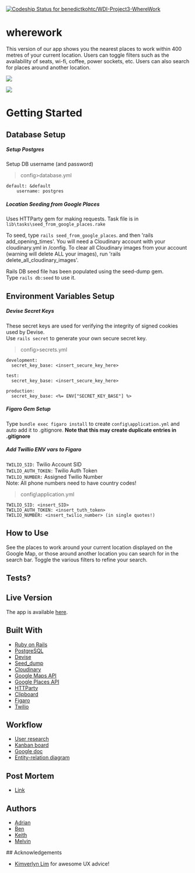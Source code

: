 [ ![Codeship Status for benedictkohtc/WDI-Project3-WhereWork](https://app.codeship.com/projects/3e284e50-d555-0134-2621-0eb6a9a7540b/status?branch=master)](https://app.codeship.com/projects/202447)

# wherework

This version of our app shows you the nearest places to work within 400 metres of your current location. Users can toggle filters such as the availability of seats, wi-fi, coffee, power sockets, etc. Users can also search for places around another location.

![](http://gph.is/2kYU2kS)

![](http://gph.is/2kYXBrc)

# Getting Started

## Database Setup
##### Setup Postgres  
Setup DB username (and password)

> config>database.yml

    default: &default  
        username: postgres

##### Location Seeding from Google Places
Uses HTTParty gem for making requests. Task file is in `lib\tasks\seed_from_google_places.rake`

To seed, type `rails seed_from_google_places`. and then 'rails add_opening_times'. You will need a Cloudinary account with your cloudinary.yml in /config. To clear all Cloudinary images from your account (warning will delete ALL your images), run 'rails delete_all_cloudinary_images'.

Rails DB seed file has been populated using the seed-dump gem.  
Type `rails db:seed` to use it.

## Environment Variables Setup
##### Devise Secret Keys  
These secret keys are used for verifying the integrity of signed cookies used by Devise.  
Use `rails secret` to generate your own secure secret key.

> config>secrets.yml

    development:
      secret_key_base: <insert_secure_key_here>

    test:
      secret_key_base: <insert_secure_key_here>

    production:
      secret_key_base: <%= ENV["SECRET_KEY_BASE"] %>

##### Figaro Gem Setup
Type `bundle exec figaro install` to create `config\application.yml` and auto add it to .gitignore.
**Note that this may create duplicate entries in .gitignore**

##### Add Twillio ENV vars to Figaro

`TWILIO_SID:` Twilio Account SID  
`TWILIO_AUTH_TOKEN:` Twilio Auth Token  
`TWILIO_NUMBER:` Assigned Twilio Number  
Note: All phone numbers need to have country codes!

> config\application.yml

    TWILIO_SID: <insert_SID>
    TWILIO_AUTH_TOKEN: <insert_tuth_token>
    TWILIO_NUMBER: <insert_twilio_number> (in single quotes!)

## How to Use

See the places to work around your current location displayed on the Google Map, or those around another location you can search for in the search bar. Toggle the various filters to refine your search.

## Tests?



## Live Version

The app is available [here](https://wherework.herokuapp.com/).

## Built With

* [Ruby on Rails](http://rubyonrails.org/)
* [PostgreSQL](https://www.postgresql.org/)
* [Devise](https://github.com/plataformatec/devise)
* [Seed_dump](https://github.com/rroblak/seed_dump)
* [Cloudinary](http://cloudinary.com/)
* [Google Maps API](https://developers.google.com/maps/)
* [Google Places API](https://developers.google.com/places/)
* [HTTParty](https://github.com/jnunemaker/httparty)
* [Clipboard](https://github.com/sadiqmmm/clipboard-rails)
* [Figaro](https://github.com/laserlemon/figaro)
* [Twilio](https://www.twilio.com/blog/2014/02/twilio-on-rails-integrating-twilio-with-your-rails-4-app.html)

## Workflow

* [User research](https://keith152.typeform.com/report/VPGkHU/q6Mh)
* [Kanban board](https://github.com/benedictkohtc/WDI-Project3-WhereWork/projects/1)
* [Google doc](https://docs.google.com/document/d/1PbUmWwnSvtdPrSZiPnzXaiuSnuTLBZ--ZdHJ2lwt2iU/edit?ts=589d76f8)
* [Entity-relation diagram](https://docs.google.com/spreadsheets/d/1KIO_9dBhnx9fjz8PFWqbmE0VqoEK7HaTetWNnj2VTyg/edit#gid=0)

## Post Mortem

* [Link](https://github.com/melvinthemok/WDI-Project3-WhereWork/blob/master/POSTMORTEM.md)

## Authors

* [Adrian](https://github.com/adrianke77)
* [Ben](https://github.com/benedictkohtc)
* [Keith](https://github.com/wekkit)
* [Melvin](https://github.com/melvinthemok)

## Acknowledgements

* [Kimverlyn Lim](https://sg.linkedin.com/in/kimverlynlim) for awesome UX advice!
